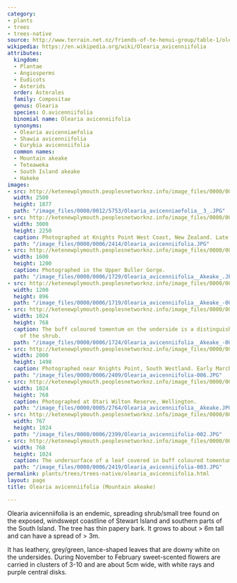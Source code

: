 ```yaml
---
category:
- plants
- trees
- trees-native
source: http://www.terrain.net.nz/friends-of-te-henui-group/table-1/olearia-avicenniifolia-akeake.html
wikipedia: https://en.wikipedia.org/wiki/Olearia_avicenniifolia
attributes:
  kingdom:
  - Plantae
  - Angiosperms
  - Eudicots
  - Asterids
  order: Asterales
  family: Compositae
  genus: Olearia
  species: O.avicenniifolia
  binomial name: Olearia avicenniifolia
  synonyms:
  - Olearia avicenniaefolia
  - Shawia avicenniifolia
  - Eurybia avicenniifolia
  common names:
  - Mountain akeake
  - Teteaweka
  - South Island akeake
  - Hakeke
images:
- src: http://ketenewplymouth.peoplesnetworknz.info/image_files/0000/0012/5753/Olearia_avicenniaefolia__3_.JPG
  width: 2500
  height: 1877
  path: "/image_files/0000/0012/5753/Olearia_avicenniaefolia__3_.JPG"
- src: http://ketenewplymouth.peoplesnetworknz.info/image_files/0000/0006/2414/Olearia_avicenniifolia.JPG
  width: 3000
  height: 2250
  caption: Photographed at Knights Point West Coast, New Zealand. Late February.
  path: "/image_files/0000/0006/2414/Olearia_avicenniifolia.JPG"
- src: http://ketenewplymouth.peoplesnetworknz.info/image_files/0000/0006/1729/Olearia_avicenniifolia__Akeake_.JPG
  width: 1600
  height: 1200
  caption: Photographed in the Upper Buller Gorge.
  path: "/image_files/0000/0006/1729/Olearia_avicenniifolia__Akeake_.JPG"
- src: http://ketenewplymouth.peoplesnetworknz.info/image_files/0000/0006/1719/Olearia_avicenniifolia__Akeake_-001.JPG
  width: 1200
  height: 896
  path: "/image_files/0000/0006/1719/Olearia_avicenniifolia__Akeake_-001.JPG"
- src: http://ketenewplymouth.peoplesnetworknz.info/image_files/0000/0006/1724/Olearia_avicenniifolia__Akeake_-002.JPG
  width: 1024
  height: 768
  caption: The buff coloured tomentum on the underside is a distinguishing feature
    of the shrub.
  path: "/image_files/0000/0006/1724/Olearia_avicenniifolia__Akeake_-002.JPG"
- src: http://ketenewplymouth.peoplesnetworknz.info/image_files/0000/0006/2409/Olearia_avicenniifolia-006.JPG
  width: 2000
  height: 1498
  caption: Photographed near Knights Point, South Westland. Early March.
  path: "/image_files/0000/0006/2409/Olearia_avicenniifolia-006.JPG"
- src: http://ketenewplymouth.peoplesnetworknz.info/image_files/0000/0005/2764/Olearia_avicenniifolia__Akeake.JPG
  width: 1024
  height: 768
  caption: Photographed at Otari Wilton Reserve, Wellington.
  path: "/image_files/0000/0005/2764/Olearia_avicenniifolia__Akeake.JPG"
- src: http://ketenewplymouth.peoplesnetworknz.info/image_files/0000/0006/2399/Olearia_avicenniifolia-002.JPG
  width: 767
  height: 1024
  path: "/image_files/0000/0006/2399/Olearia_avicenniifolia-002.JPG"
- src: http://ketenewplymouth.peoplesnetworknz.info/image_files/0000/0006/2419/Olearia_avicenniifolia-003.JPG
  width: 768
  height: 1024
  caption: The undersurface of a leaf covered in buff coloured tomentum.
  path: "/image_files/0000/0006/2419/Olearia_avicenniifolia-003.JPG"
permalink: plants/trees/trees-native/olearia_avicenniifolia.html
layout: page
title: Olearia avicenniifolia (Mountain akeake)

---
```

Olearia avicenniifolia is an endemic, spreading shrub/small tree found on the exposed, windswept coastline of Stewart Island and southern parts of the South Island. The tree has thin papery bark. It grows to about > 6m tall and can have a spread of > 3m.

It has leathery, grey/green, lance-shaped leaves that are downy white on the undersides.
During November to February sweet-scented flowers are carried in clusters of 3-10 and are about 5cm wide, with white rays and purple central disks.
